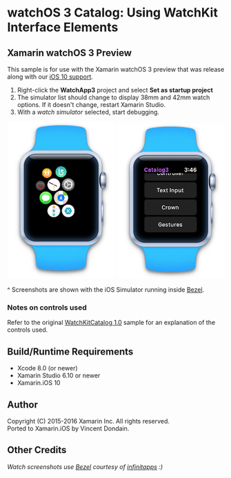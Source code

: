 watchOS 3 Catalog: Using WatchKit Interface Elements
==================================================
 
Xamarin watchOS 3 Preview
-------------------------

This sample is for use with the Xamarin watchOS 3 preview that was release along with our [iOS 10 support](https://blog.xamarin.com/let-the-ios10-ing-begin/). 

1. Right-click the **WatchApp3** project and select **Set as startup project**
2. The simulator list should change to display 38mm and 42mm watch options. If it doesn't change, restart Xamarin Studio.
3. With a *watch simulator* selected, start debugging.


![](Screenshots/watchOS3-sml.png) ![](Screenshots/watchCatalog3-sml.png)

^ Screenshots are shown with the iOS Simulator running inside [Bezel].
 
### Notes on controls used

Refer to the original [WatchKitCatalog 1.0](https://github.com/xamarin/monotouch-samples/tree/master/WatchKit/WatchKitCatalog) sample for an explanation of the controls used. 

Build/Runtime Requirements 
--------------------------

* Xcode 8.0 (or newer)
* Xamarin Studio 6.10 or newer
* Xamarin.iOS 10
 
Author 
------

Copyright (C) 2015-2016 Xamarin Inc. All rights reserved.  
Ported to Xamarin.iOS by Vincent Dondain.


Other Credits
--------------
*Watch screenshots use [Bezel] courtesy of [infinitapps] :)*  

[Bezel]:http://infinitapps.com/bezel/
[infinitapps]:http://infinitapps.com/
